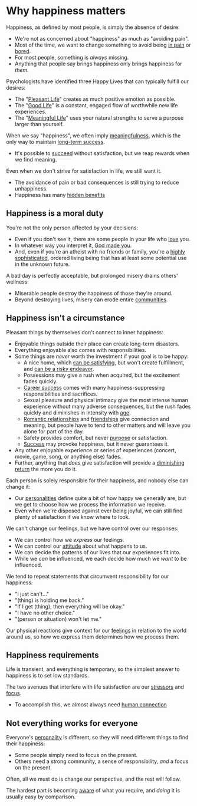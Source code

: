 
# Why happiness matters

Happiness, as defined by most people, is simply the absence of desire:

- We're not as concerned about "happiness" as much as "avoiding pain".
- Most of the time, we want to change something to avoid being [in pain](hardship.md) or [bored](mind-creativity.md).
- For most people, something is *always* missing.
- Anything that people say brings happiness only brings happiness for *them*.

Psychologists have identified three Happy Lives that can typically fulfill our desires:

- The "[Pleasant Life](mind-feelings.md)" creates as much positive emotion as possible.
- The "[Good Life](goodlife.md)" is a constant, engaged flow of worthwhile new life experiences.
- The "[Meaningful Life](meaning.md)" uses your natural strengths to serve a purpose larger than yourself.

When we say "happiness", we often imply [meaningfulness](meaning.md), which is the only way to maintain [long-term success](success-6_humility.md).

- It's possible to [succeed](success-1_why.md) without satisfaction, but we reap rewards when we find meaning.

Even when we don't strive for satisfaction in life, we still want it.

- The avoidance of pain or bad consequences is still trying to reduce *un*happiness.
- Happiness has many [hidden benefits](happiness-benefits.md)

## Happiness is a moral duty

You're not the only person affected by your decisions:

- Even if you don't see it, there are some people in your life who [love](people-love.md) you.
- In whatever way you interpret it, [God made you](religion-answers.md).
- And, even if you're an atheist with no friends or family, you're a [highly sophisticated](science.md), ordered living being that has at least some potential use in the unknown future.

A bad day is perfectly acceptable, but prolonged misery drains others' wellness:

- Miserable people destroy the happiness of those they're around.
- Beyond destroying lives, misery can erode entire [communities](groupsmember.md).

## Happiness isn't a circumstance

Pleasant things by themselves don't connect to inner happiness:

- Enjoyable things outside their place can create long-term disasters.
- Everything enjoyable also comes with responsibilities.
- Some things are *never* worth the investment if your goal is to be happy:
  - A nice home, which [can be satisfying](home-decorations.md), but won't create fulfillment, and [can be a risky endeavor](home-buysell.md).
  - Possessions may give a rush when acquired, but the excitement fades quickly.
  - [Career success](jobs-1_why.md) comes with many happiness-suppressing responsibilities and sacrifices.
  - Sexual pleasure and physical intimacy give the most intense human experience without many adverse consequences, but the rush fades quickly and diminishes in intensity with [age](hardship.md).
  - [Romantic relationships](people-relationships-1_why.md) and [friendships](people-4_friends.md) give connection and meaning, but people have to tend to other matters and will leave you alone for part of the day.
  - Safety provides comfort, but never [purpose](purpose.md) or satisfaction.
  - [Success](success-1_why.md) may provoke happiness, but it never guarantees it.
- Any other enjoyable experience or series of experiences (concert, movie, game, song, or anything else) fades.
- Further, anything that *does* give satisfaction will provide a [diminishing return](economics.md) the more you do it.

Each person is solely responsible for their happiness, and nobody else can change it:

- Our [personalities](personality.md) define quite a bit of how happy we generally are, but we get to choose how we process the information we receive.
- Even when we're disposed against ever being joyful, we can still find plenty of satisfaction if we know where to look.

We can't change our feelings, but we have control over our responses:

- We can control how we *express* our feelings.
- We can control our [attitude](success-2_attitude.md) about what happens to us.
- We can decide the patterns of our lives that our experiences fit into.
- While we *can* be influenced, we each decide how much we *want* to be influenced.

We tend to repeat statements that circumvent responsibility for our happiness:

- "I just can't..."
- "(thing) is holding me back."
- "If I get (thing), then everything will be okay."
- "I have no other choice."
- "(person or situation) won't let me."

Our physical reactions give context for our [feelings](mind-feelings.md) in relation to the world around us, so how we express them determines how we process them.

## Happiness requirements

Life is transient, and everything is temporary, so the simplest answer to happiness is to set low standards.

The two avenues that interfere with life satisfaction are our [stressors](happiness-stress.md) and [focus](happiness-focus.md).

- To accomplish this, we almost always need [human connection](happiness-connect.md)

## Not everything works for everyone

Everyone's [personality](personality.md) is different, so they will need different things to find their happiness:

- Some people simply need to focus on the present.
- Others need a strong community, a sense of responsibility, *and* a focus on the present.

Often, all we must do is change our perspective, and the rest will follow.

The hardest part is becoming [aware](awareness.md) of what you require, and *doing* it is usually easy by comparison.
